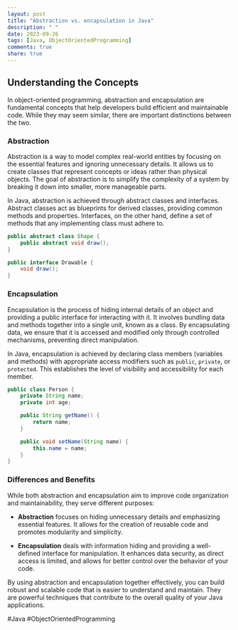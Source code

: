 ```yaml
---
layout: post
title: "Abstraction vs. encapsulation in Java"
description: " "
date: 2023-09-26
tags: [Java, ObjectOrientedProgramming]
comments: true
share: true
---
```

## Understanding the Concepts

In object-oriented programming, abstraction and encapsulation are fundamental concepts that help developers build efficient and maintainable code. While they may seem similar, there are important distinctions between the two.

### Abstraction

Abstraction is a way to model complex real-world entities by focusing on the essential features and ignoring unnecessary details. It allows us to create classes that represent concepts or ideas rather than physical objects. The goal of abstraction is to simplify the complexity of a system by breaking it down into smaller, more manageable parts.

In Java, abstraction is achieved through abstract classes and interfaces. Abstract classes act as blueprints for derived classes, providing common methods and properties. Interfaces, on the other hand, define a set of methods that any implementing class must adhere to.

```java
public abstract class Shape {
    public abstract void draw();
}

public interface Drawable {
    void draw();
}
```

### Encapsulation

Encapsulation is the process of hiding internal details of an object and providing a public interface for interacting with it. It involves bundling data and methods together into a single unit, known as a class. By encapsulating data, we ensure that it is accessed and modified only through controlled mechanisms, preventing direct manipulation.

In Java, encapsulation is achieved by declaring class members (variables and methods) with appropriate access modifiers such as `public`, `private`, or `protected`. This establishes the level of visibility and accessibility for each member.

```java
public class Person {
    private String name;
    private int age;

    public String getName() {
        return name;
    }

    public void setName(String name) {
        this.name = name;
    }
}
```

### Differences and Benefits

While both abstraction and encapsulation aim to improve code organization and maintainability, they serve different purposes:

- **Abstraction** focuses on hiding unnecessary details and emphasizing essential features. It allows for the creation of reusable code and promotes modularity and simplicity.

- **Encapsulation** deals with information hiding and providing a well-defined interface for manipulation. It enhances data security, as direct access is limited, and allows for better control over the behavior of your code.

By using abstraction and encapsulation together effectively, you can build robust and scalable code that is easier to understand and maintain. They are powerful techniques that contribute to the overall quality of your Java applications.

#Java #ObjectOrientedProgramming